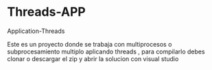 # Threads-APP
Application-Threads

Este es un proyecto donde se trabaja con multiprocesos o subprocesamiento multiplo aplicando threads , para compilarlo debes clonar o descargar el zip y abrir la solucion con visual studio 
